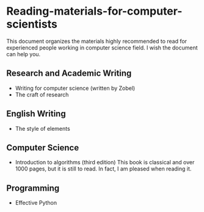 # Reading-materials-for-computer-scientists

This document organizes the materials highly recommended to read for experienced people working in computer science field. I wish the document can help you.

## Research and Academic Writing

- Writing for computer science (written by Zobel)
- The craft of research

## English Writing

- The style of elements

## Computer Science

- Introduction to algorithms (third edition)
This book is classical and over 1000 pages, but it is still to read. In fact, I am pleased when reading it.

## Programming

- Effective Python
